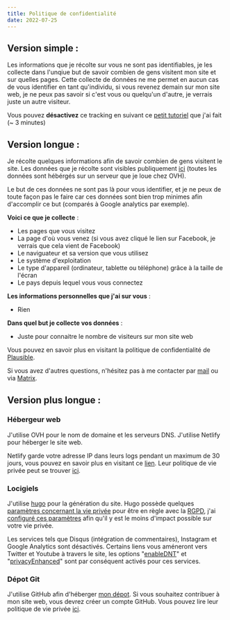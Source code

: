 ```yaml
---
title: Politique de confidentialité
date: 2022-07-25
---
```


## Version simple :

Les informations que je récolte sur vous ne sont pas identifiables, je les collecte dans l'unqiue but de savoir combien de gens visitent mon site et sur quelles pages. Cette collecte de données ne me permet en aucun cas de vous identifier en tant qu'individu, si vous revenez demain sur mon site web, je ne peux pas savoir si c'est vous ou quelqu'un d'autre, je verrais juste un autre visiteur.

Vous pouvez **désactivez** ce tracking en suivant ce [petit tutoriel](disable-analytics) que j'ai fait (~ 3 minutes)

## Version longue :

Je récolte quelques informations afin de savoir combien de gens visitent le site.
Les données que je récolte sont visibles publiquement [ici](https://plausible.simpleprivacy.fr/simpleprivacy.fr/) (toutes les données sont hébérgés sur un serveur que je loue chez OVH).

Le but de ces données ne sont pas là pour vous identifier, et je ne peux de toute façon pas le faire car ces données sont bien trop minimes afin d'accomplir ce but (comparés à Google analytics par exemple).

**Voici ce que je collecte** :
- Les pages que vous visitez
- La page d'où vous venez (si vous avez cliqué le lien sur Facebook, je verrais que cela vient de Facebook)
- Le naviguateur et sa version que vous utilisez
- Le système d'exploitation
- Le type d'appareil (ordinateur, tablette ou téléphone) grâce à la taille de l'écran
- Le pays depuis lequel vous vous connectez

**Les informations personnelles que j'ai sur vous** :
- Rien

**Dans quel but je collecte vos données** :
- Juste pour connaitre le nombre de visiteurs sur mon site web


Vous pouvez en savoir plus en visitant la politique de confidentialité de [Plausible](https://plausible.io/data-policy).

Si vous avez d'autres questions, n'hésitez pas à me contacter par [mail](contact@simpleprivacy.fr) ou via [Matrix](https://matrix.to/#/@samsepi0l:arcticfoxes.net).

## Version plus longue :

### Hébergeur web
J'utilise OVH pour le nom de domaine et les serveurs DNS. J'utilise Netlify pour héberger le site web.

Netlify garde votre adresse IP dans leurs logs pendant un maximum de 30 jours, vous pouvez en savoir plus en visitant ce [lien](https://www.netlify.com/gdpr-ccpa/). Leur politique de vie privée peut se trouver [ici](https://www.netlify.com/gdpr-ccpa/).

### Locigiels
J'utilise [hugo](https://gohugo.io/) pour la génération du site. Hugo possède quelques [paramètres concernant la vie privée](https://gohugo.io/about/hugo-and-gdpr/) pour être en règle avec la [RGPD](https://www.cnil.fr/fr/comprendre-le-rgpd), j'ai [configuré ces paramètres](https://github.com/d4rklynk/simpleprivacy.fr/blob/main/config.yml#L159) afin qu'il y est le moins d'impact possible sur votre vie privée.

Les services tels que Disqus (intégration de commentaires), Instagram et Google Analytics sont désactivés. Certains liens vous améneront vers Twitter et Youtube à travers le site, les options "[enableDNT](https://github.com/d4rklynk/simpleprivacy.fr/blob/main/config.yml#L172)" et "[privacyEnhanced](https://github.com/d4rklynk/simpleprivacy.fr/blob/main/config.yml#L180)" sont par conséquent activés pour ces services.

### Dépot Git
J'utilise GitHub afin d'héberger [mon dépot](https://github.com/d4rklynk/simpleprivacy.fr). Si vous souhaitez contribuer à mon site web, vous devrez créer un compte GitHub.
Vous pouvez lire leur politique de vie privée [ici](https://docs.github.com/fr/site-policy/privacy-policies/github-privacy-statement).
